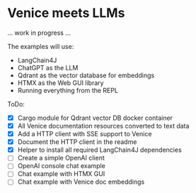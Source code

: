 # Venice meets LLMs


... work in progress ...


The examples will use:

* LangChain4J
* ChatGPT as the LLM
* Qdrant as the vector database for embeddings
* HTMX as the Web GUI library
* Running everything from the REPL


ToDo:

- [x] Cargo module for Qdrant vector DB docker container
- [x] All Venice documentation resources converted to text data
- [x] Add a HTTP client with SSE support to Venice
- [x] Document the HTTP client in the readme
- [x] Helper to install all required LangChain4J dependencies
- [ ] Create a simple OpenAI client
- [ ] OpenAI console chat example
- [ ] Chat example with HTMX GUI
- [ ] Chat example with Venice doc embeddings
